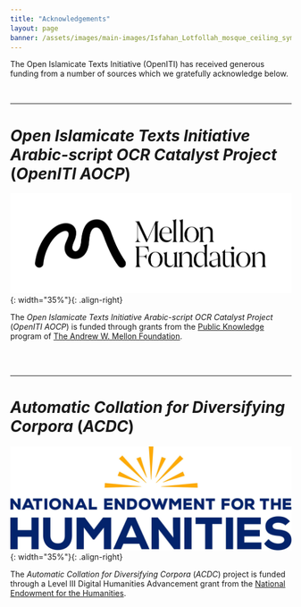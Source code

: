 ```yaml
---
title: "Acknowledgements"
layout: page
banner: /assets/images/main-images/Isfahan_Lotfollah_mosque_ceiling_symmetric_narrow_border.png
---
```


The Open Islamicate Texts Initiative (OpenITI) has received generous funding from a number of sources which we gratefully acknowledge below.

<br>

-----------------------------------

# *Open Islamicate Texts Initiative Arabic-script OCR Catalyst Project* (*OpenITI AOCP*)



![](/assets/images/pages/Acknowledgements/media/mellon-logo-2.jpg){: width="35%"}{: .align-right}



The *Open Islamicate Texts Initiative Arabic-script OCR Catalyst Project* (*OpenITI AOCP*) is funded through grants from the [Public Knowledge](https://mellon.org/programs/public-knowledge/) program of [The Andrew W. Mellon Foundation](https://mellon.org/).

<br>
<br>

----------------------------------

# *Automatic Collation for Diversifying Corpora* (*ACDC*)



![](/assets/images/pages/Acknowledgements/media/neh-logo-2.jpg){: width="35%"}{: .align-right}




The *Automatic Collation for Diversifying Corpora* (*ACDC*) project is funded through a Level III Digital Humanities Advancement grant from the [National Endowment for the Humanities](https://www.neh.gov/).


